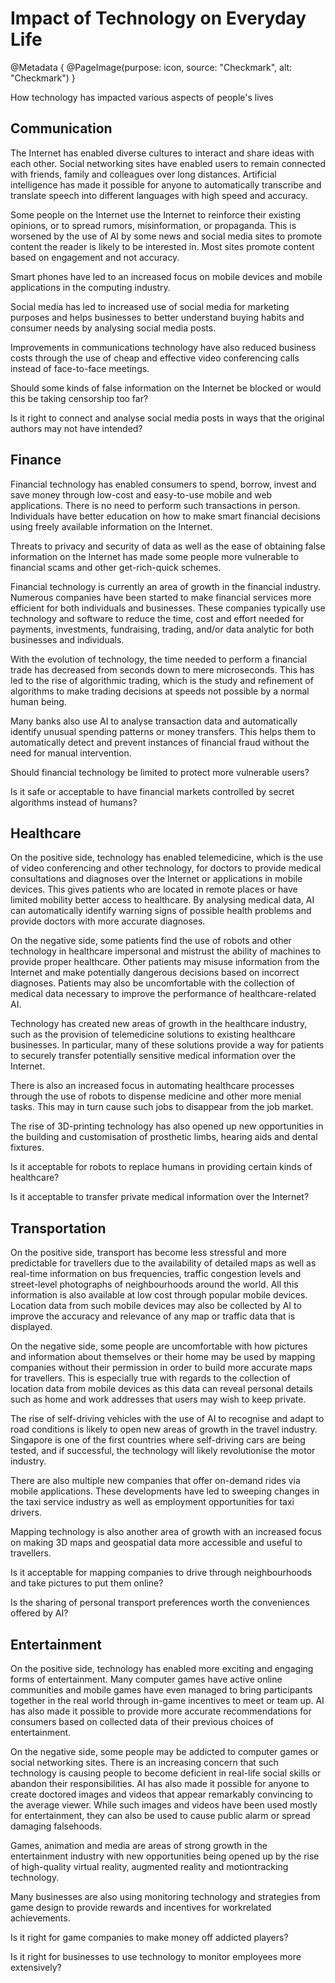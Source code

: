 # Impact of Technology on Everyday Life

@Metadata {
    @PageImage(purpose: icon, source: "Checkmark", alt: "Checkmark")
}

How technology has impacted various aspects of people's lives

## Communication
The Internet has enabled diverse cultures to interact and share ideas with each other. Social networking 
sites have enabled users to remain connected with friends, family and colleagues over long distances. 
Artificial intelligence has made it possible for anyone to automatically transcribe and translate speech 
into different languages with high speed and accuracy.

Some people on the Internet use the Internet to reinforce their existing opinions, or to spread rumors, 
misinformation, or propaganda. This is worsened by the use of AI by some news and social media sites to 
promote content the reader is likely to be interested in. Most sites promote content based on engagement 
and not accuracy.

Smart phones have led to an increased focus on mobile devices and mobile applications in the computing 
industry.

Social media has led to increased use of social media for marketing purposes and helps businesses to better 
understand buying habits and consumer needs by analysing social media posts.

Improvements in communications technology have also reduced business costs through the use of cheap and 
effective video conferencing calls instead of face-to-face meetings.

Should some kinds of false information on the Internet be blocked or would this be taking censorship too far?

Is it right to connect and analyse social media posts in ways that the original authors may not have intended?

## Finance
Financial technology has enabled consumers to spend, borrow, invest and save money through low-cost and 
easy-to-use mobile and web applications. There is no need to perform such transactions in person. 
Individuals have better education on how to make smart financial decisions using freely available information 
on the Internet.

Threats to privacy and security of data as well as the ease of obtaining false information on the Internet 
has made some people more vulnerable to financial scams and other get-rich-quick schemes.

Financial technology is currently an area of growth in the financial industry. Numerous companies have 
been started to make financial services more efficient for both individuals and businesses. These companies 
typically use technology and software to reduce the time, cost and effort needed for payments, investments, 
fundraising, trading, and/or data analytic for both businesses and individuals.

With the evolution of technology, the time needed to perform a financial trade has decreased from seconds down to mere microseconds. This has led to the rise of algorithmic trading, which is the study and refinement of algorithms to make trading decisions at speeds not possible by a normal human being.

Many banks also use AI to analyse transaction data and automatically identify unusual spending patterns or money transfers. This helps them to automatically detect and prevent instances of financial fraud without the need for manual intervention.

Should financial technology be limited to protect more vulnerable users?

Is it safe or acceptable to have financial markets controlled by secret algorithms instead of humans?

## Healthcare
On the positive side, technology has enabled telemedicine, which is the use of video conferencing and other 
technology, for doctors to provide medical consultations and diagnoses over the Internet or applications 
in mobile devices. This gives patients who are located in remote places or have limited mobility better access 
to healthcare. By analysing medical data, AI can automatically identify warning signs of possible health problems 
and provide doctors with more accurate diagnoses.

On the negative side, some patients find the use of robots and other technology in healthcare impersonal and 
mistrust the ability of machines to provide proper healthcare. Other patients may misuse information from the 
Internet and make potentially dangerous decisions based on incorrect diagnoses. Patients may also be 
uncomfortable with the collection of medical data necessary to improve the performance of healthcare-related AI.

Technology has created new areas of growth in the healthcare industry, such as the provision of telemedicine 
solutions to existing healthcare businesses. In particular, many of these solutions provide a way for patients 
to securely transfer potentially sensitive medical information over the Internet.

There is also an increased focus in automating healthcare processes through the use of robots to dispense medicine 
and other more menial tasks. This may in turn cause such jobs to disappear from the job market.

The rise of 3D-printing technology has also opened up new opportunities in the building and customisation of 
prosthetic limbs, hearing aids and dental fixtures.

Is it acceptable for robots to replace humans in providing certain kinds of healthcare?

Is it acceptable to transfer private medical information over the Internet?

## Transportation
On the positive side, transport has become less stressful and more predictable for travellers due to the availability 
of detailed maps as well as real-time information on bus frequencies, traffic congestion levels and street-level 
photographs of neighbourhoods around the world. All this information is also available at low cost through popular 
mobile devices. Location data from such mobile devices may also be collected by AI to improve the accuracy and 
relevance of any map or traffic data that is displayed.

On the negative side, some people are uncomfortable with how pictures and information about themselves or their 
home may be used by mapping companies without their permission in order to build more accurate maps for travellers. 
This is especially true with regards to the collection of location data from mobile devices as this data can reveal 
personal details such as home and work addresses that users may wish to keep private.

The rise of self-driving vehicles with the use of AI to recognise and adapt to road conditions is likely to open 
new areas of growth in the travel industry. Singapore is one of the first countries where self-driving cars are 
being tested, and if successful, the technology will likely revolutionise the motor industry.

There are also multiple new companies that offer on-demand rides via mobile applications. These developments have 
led to sweeping changes in the taxi service industry as well as employment opportunities for taxi drivers.

Mapping technology is also another area of growth with an increased focus on making 3D maps and geospatial data 
more accessible and useful to travellers.

Is it acceptable for mapping companies to drive through neighbourhoods and take pictures to put them online?

Is the sharing of personal transport preferences worth the conveniences offered by AI?

## Entertainment
On the positive side, technology has enabled more exciting and engaging forms of entertainment. Many computer 
games have active online communities and mobile games have even managed to bring participants together in the 
real world through in-game incentives to meet or team up. AI has also made it possible to provide more accurate 
recommendations for consumers based on collected data of their previous choices of entertainment.

On the negative side, some people may be addicted to computer games or social networking sites. There is an 
increasing concern that such technology is causing people to become deficient in real-life social skills or abandon 
their responsibilities. AI has also made it possible for anyone to create doctored images and videos that appear 
remarkably convincing to the average viewer. While such images and videos have been used mostly for entertainment, 
they can also be used to cause public alarm or spread damaging falsehoods.

Games, animation and media are areas of strong growth in the entertainment industry with new opportunities being 
opened up by the rise of high-quality virtual reality, augmented reality and motiontracking technology.

Many businesses are also using monitoring technology and strategies from game design to provide rewards and 
incentives for workrelated achievements.

Is it right for game companies to make money off addicted players?

Is it right for businesses to use technology to monitor employees more extensively?